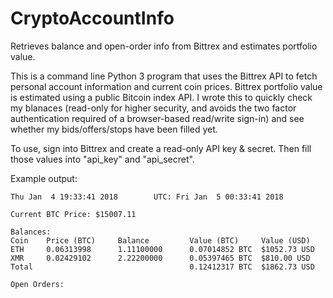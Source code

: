 # CryptoAccountInfo
Retrieves balance and open-order info from Bittrex and estimates portfolio value.

This is a command line Python 3 program that uses the Bittrex API to fetch personal account information and current coin prices. Bittrex portfolio value is estimated using a public Bitcoin index API. I wrote this to quickly check my blanaces (read-only for higher security, and avoids the two factor authentication required of a browser-based read/write sign-in) and see whether my bids/offers/stops have been filled yet. 

To use, sign into Bittrex and create a read-only API key & secret. Then fill those values into "api_key" and "api_secret". 

Example output:

    Thu Jan  4 19:33:41 2018        UTC: Fri Jan  5 00:33:41 2018

    Current BTC Price: $15007.11

    Balances:
    Coin    Price (BTC)     Balance         Value (BTC)     Value (USD)
    ETH     0.06313998      1.11100000      0.07014852 BTC  $1052.73 USD
    XMR     0.02429102      2.22200000      0.05397465 BTC  $810.00 USD
    Total                                   0.12412317 BTC  $1862.73 USD

    Open Orders:
